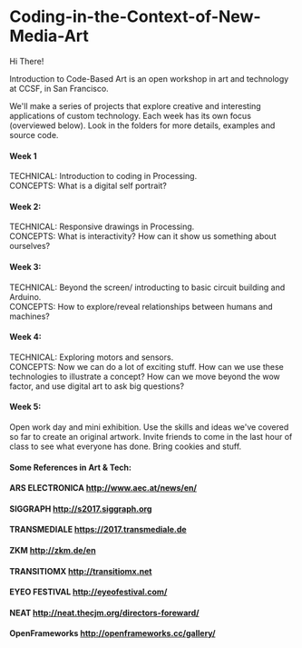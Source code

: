 # Coding-in-the-Context-of-New-Media-Art

Hi There! 


Introduction to Code-Based Art is an open workshop in art and technology at CCSF, in San Francisco. 

We'll make a series of projects that explore creative and interesting applications of custom technology. 
Each week has its own focus (overviewed below). Look in the folders for more details, examples and source code. 

#### Week 1
TECHNICAL: Introduction to coding in Processing. <br>CONCEPTS: What is a digital self portrait?

#### Week 2:
TECHNICAL: Responsive drawings in Processing.  <br>CONCEPTS: What is interactivity? How can it show us something about ourselves?

#### Week 3: 
TECHNICAL: Beyond the screen/ introducting to basic circuit building and Arduino.  <br>CONCEPTS: How to explore/reveal relationships between humans and machines? 

#### Week 4: 
TECHNICAL: Exploring motors and sensors.  <br>CONCEPTS: Now we can do a lot of exciting stuff. How can we use these technologies to illustrate a concept? How can we move beyond the wow factor, and use digital art to ask big questions?

#### Week 5:
Open work day and mini exhibition. Use the skills and ideas we've covered so far to create an original artwork. Invite friends to come in the last hour of class to see what everyone has done. Bring cookies and stuff. 

#### Some References in Art & Tech:
#### ARS ELECTRONICA http://www.aec.at/news/en/
#### SIGGRAPH http://s2017.siggraph.org
#### TRANSMEDIALE https://2017.transmediale.de
#### ZKM http://zkm.de/en
#### TRANSITIOMX http://transitiomx.net
#### EYEO FESTIVAL http://eyeofestival.com/
#### NEAT http://neat.thecjm.org/directors-foreward/
#### OpenFrameworks http://openframeworks.cc/gallery/

